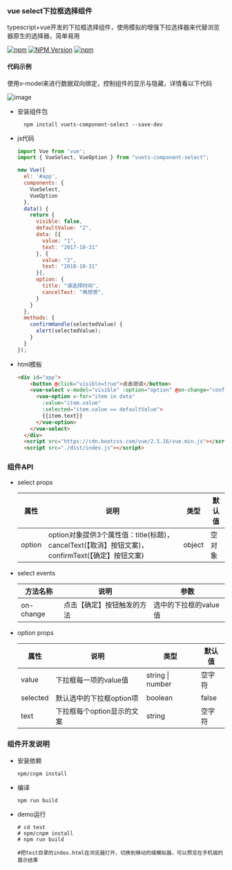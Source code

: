 ### vue select下拉框选择组件

typescript+vue开发的下拉框选择组件，使用模拟的增强下拉选择器来代替浏览器原生的选择器，简单易用

[![npm](https://img.shields.io/npm/l/vuets-component-select.svg)](LICENSE)
[![NPM Version](https://img.shields.io/npm/v/vuets-component-select.svg)](https://www.npmjs.com/package/vuets-component-select)
[![npm](https://img.shields.io/npm/dt/vuets-component-select.svg)](https://www.npmjs.com/package/vuets-component-select)


#### 代码示例

使用v-model来进行数据双向绑定，控制组件的显示与隐藏，详情看以下代码

![image](https://github.com/ljcheibao/vue-component-select/blob/master/images/demo.png)

- 安装组件包
  ```
    npm install vuets-component-select --save-dev
  ```

- js代码

  ```js
  import Vue from 'vue';
  import { VueSelect, VueOption } from "vuets-component-select";

  new Vue({
    el: '#app',
    components: {
      VueSelect,
      VueOption
    },
    data() {
      return {
        visible: false,
        defaultValue: "2",
        data: [{
          value: "1",
          text: "2017-10-31"
        }, {
          value: "2",
          text: "2018-10-31"
        }],
        option: {
          title: "请选择时间",
          cancelText: "再想想",
        }
      }
    },
    methods: {
      confirmHandle(selectedValue) {
        alert(selectedValue);
      }
    }
  });
  ```

- html模板

  ```html
  <div id="app">
      <button @click="visible=true">点击测试</button>
      <vue-select v-model="visible" :option="option" @on-change="confirmHandle">
        <vue-option v-for="item in data" 
          :value="item.value" 
          :selected="item.value == defaultValue">
          {{item.text}}
        </vue-option>
      </vue-select>
    </div>
    <script src="https://cdn.bootcss.com/vue/2.5.16/vue.min.js"></script>
    <script src="./dist/index.js"></script>
  ```

### 组件API

- select props

  | 属性     | 说明                                       | 类型     | 默认值  |
  | ------ | ---------------------------------------- | ------ | ---- |
  | option | option对象提供3个属性值：title(标题)，cancelText(【取消】按钮文案)，confirmText(【确定】按钮文案) | object | 空对象  |

- select events

  | 方法名称      | 说明            | 参数            |
  | --------- | ------------- | ------------- |
  | on-change | 点击【确定】按钮触发的方法 | 选中的下拉框的value值 |



- option props

  | 属性       | 说明               | 类型               | 默认值   |
  | -------- | ---------------- | ---------------- | ----- |
  | value    | 下拉框每一项的value值    | string \| number | 空字符   |
  | selected | 默认选中的下拉框option项  | boolean          | false |
  | text     | 下拉框每个option显示的文案 | string           | 空字符   |



### 组件开发说明

- 安装依赖

  ```
  npm/cnpm install
  ```

- 编译

  ```
  npm run build
  ```

- demo运行

  ```
  # cd test
  # npm/cnpm install
  # npm run build

  #把test目录的index.html在浏览器打开，切换到移动的端模拟器，可以预览在手机端的展示结果
  ```

  ​
